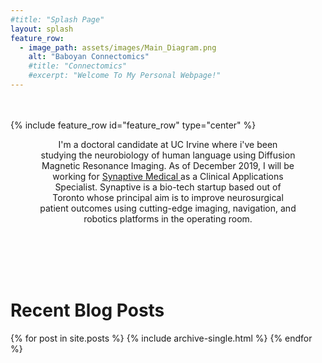 ```yaml
---
#title: "Splash Page"
layout: splash
feature_row:
  - image_path: assets/images/Main_Diagram.png
    alt: "Baboyan Connectomics"
    #title: "Connectomics"
    #excerpt: "Welcome To My Personal Webpage!"
---
```

<br>
<br>
{% include feature_row id="feature_row" type="center" %}

<style> .indented { padding-left: 35pt; padding-right: 35pt; } </style>
<div style="text-align:center">
<div class="indented">
<p>
I'm a doctoral candidate at UC Irvine where i've been studying the neurobiology of human language using Diffusion Magnetic Resonance Imaging. As of December 2019, I will be working for <a href="https://www.synaptivemedical.com/" target="_blank"> Synaptive Medical </a> as a Clinical Applications Specialist. Synaptive is a bio-tech startup based out of Toronto whose principal aim is to improve neurosurgical patient outcomes using cutting-edge imaging, navigation, and robotics platforms in the operating room.
</p>
</div>

<br>
<br>
<br>
<br>

<div style="text-align:left">
<H1> Recent Blog Posts </H1>

<!-- {% include feature_row id="Blog_intro" type="center" %} -->

{% for post in site.posts %}
    {% include archive-single.html %}
{% endfor %}

</div>
